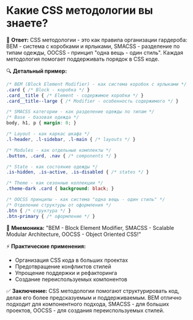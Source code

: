 # Какие CSS методологии вы знаете?

🎯 **Ответ:**
CSS методологии - это как правила организации гардероба: BEM - система с коробками и ярлыками, SMACSS - разделение по типам одежды, OOCSS - принцип "одна вещь - один стиль". Каждая методология помогает поддерживать порядок в CSS коде.

🔍 **Детальный пример:**
```css
/* BEM (Block Element Modifier) - как система коробок с ярлыками */
.card { /* Block - коробка */ }
.card__title { /* Element - содержимое коробки */ }
.card__title--large { /* Modifier - особенность содержимого */ }

/* SMACSS категории - как разделение одежды по типам */
/* Base - базовая одежда */
body, h1, p { margin: 0; }

/* Layout - как каркас шкафа */
.l-header, .l-sidebar, .l-main { /* layouts */ }

/* Modules - как отдельные комплекты */
.button, .card, .nav { /* components */ }

/* State - как состояние одежды */
.is-hidden, .is-active, .is-disabled { /* states */ }

/* Theme - как сезонные коллекции */
.theme-dark .card { background: black; }

/* OOCSS принципы - как система "одна вещь - один стиль" */
/* Отделение структуры от оформления */
.btn { /* структура */ }
.btn-primary { /* оформление */ }
```

🧠 **Мнемоника:**
"BEM - Block Element Modifier, SMACSS - Scalable Modular Architecture, OOCSS - Object Oriented CSS!"

⚡ **Практические применения:**
- Организация CSS кода в больших проектах
- Предотвращение конфликтов стилей
- Упрощение поддержки и рефакторинга
- Создание переиспользуемых компонентов

✅ **Заключение:**
CSS методологии помогают структурировать код, делая его более предсказуемым и поддерживаемым. BEM отлично подходит для компонентного подхода, SMACSS - для больших проектов, OOCSS - для создания переиспользуемых стилей. 